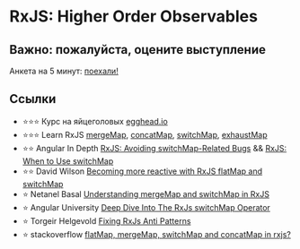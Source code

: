 # RxJS: Higher Order Observables

## **Важно: пожалуйста, оцените выступлениe**
 
Анкета на 5 минут: [поехали!](https://goo.gl/forms/QxFyKg0zMbiBCYaL2)

## Cсылки

- :star::star::star: Курс на яйцeголовых [egghead.io](https://egghead.io/courses/use-higher-order-observables-in-rxjs-effectively)
- :star::star::star: Learn RxJS [mergeMap](https://www.learnrxjs.io/operators/transformation/mergemap.html), [concatMap](https://www.learnrxjs.io/operators/transformation/concatmap.html), [switchMap](https://www.learnrxjs.io/operators/transformation/switchmap.html), [exhaustMap](https://www.learnrxjs.io/operators/transformation/exhaustmap.html)
- :star::star: Angular In Depth [RxJS: Avoiding switchMap-Related Bugs](https://blog.angularindepth.com/switchmap-bugs-b6de69155524) && [RxJS: When to Use switchMap
](https://blog.angularindepth.com/when-to-use-switchmap-dfe84ac5a1ff)
- :star::star: David Wilson [Becoming more reactive with RxJS flatMap and switchMap](https://medium.com/@w.dave.w/becoming-more-reactive-with-rxjs-flatmap-and-switchmap-ccd3fb7b67fa)
- :star: Netanel Basal [Understanding mergeMap and switchMap in RxJS](https://netbasal.com/understanding-mergemap-and-switchmap-in-rxjs-13cf9c57c885)
- :star: Angular University [Deep Dive Into The RxJs switchMap Operator](https://blog.angular-university.io/rxjs-switchmap-operator/)
- :star: Torgeir Helgevold [Fixing RxJs Anti Patterns](http://www.syntaxsuccess.com/viewarticle/fixing-rxjs-anti-patterns)
- :star: stackoverflow [flatMap, mergeMap, switchMap and concatMap in rxjs?](https://stackoverflow.com/questions/49698640/flatmap-mergemap-switchmap-and-concatmap-in-rxjs)
